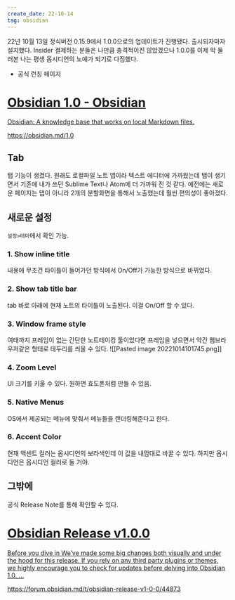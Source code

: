 ```yaml
---
create_date: 22-10-14
tag: obsidian
---
```


22년 10월 13일 정식버전 0.15.9에서 1.0.0으로의 업데이트가 진행됐다.
출시되자마자 설치했다.
Insider 결제하는 분들은 나만큼 충격적이진 않았겠으나 1.0.0를 이제 막 둘러본 나는 평생 옵시디언의 노예가 되기로 다짐했다.

- 공식 런칭 페이지
<div class="rich-link-card-container"><a class="rich-link-card" href="https://obsidian.md/1.0" target="_blank">
	<div class="rich-link-image-container">
		<div class="rich-link-image" style="background-image: url('https://obsidian.md/images/banner.png')">
	</div>
	</div>
	<div class="rich-link-card-text">
		<h1 class="rich-link-card-title">Obsidian 1.0 - Obsidian</h1>
		<p class="rich-link-card-description">
		Obsidian: A knowledge base that works on local Markdown files.
		</p>
		<p class="rich-link-href">
		https://obsidian.md/1.0
		</p>
	</div>
</a></div>

## Tab
탭 기능이 생겼다.
원래도 로컬파일 노트 앱이라 텍스트 에디터에 가까웠는데 탭이 생기면서 기존에 내가 쓰던 Sublime Text나 Atom에 더 가까워 진 것 같다. 예전에는 새로운 페이지는 탭이 아니라 2개의 분할화면을 통해서 노출했는데 훨씬 편의성이 좋아졌다.

## 새로운 설정
`설정>테마`에서 확인 가능.
### 1. Show inline title
내용에 무조건 타이틀이 들어가던 방식에서 On/Off가 가능한 방식으로 바뀌었다.
### 2. Show tab title bar
tab 바로 아래에 현재 노트의 타이틀이 노출된다. 이걸 On/Off 할 수 있다.
### 3. Window frame style
여태까지 프레임이 없는 간단한 노트테이킹 툴이었다면 프레임을 넣으면서 약간 웹브라우저같은 형태로 테두리를 씌울 수 있다.
![[Pasted image 20221014101745.png]]

### 4. Zoom Level
UI 크기를 키울 수 있다. 원하면 효도폰처럼 만들 수 있음.
### 5. Native Menus
OS에서 제공되는 메뉴에 맞춰서 메뉴들을 랜더링해준다고 한다.
### 6. Accent Color
현재 액센트 컬러는 옵시디언의 보라색인데 이 값을 내맘대로 바꿀 수 있다. 하지만 옵시디언은 옵시디언 컬러로 둘 거야.

## 그밖에
공식 Release Note를 통해 확인할 수 있다.
<div class="rich-link-card-container"><a class="rich-link-card" href="https://forum.obsidian.md/t/obsidian-release-v1-0-0/44873" target="_blank">
	<div class="rich-link-image-container">
		<div class="rich-link-image" style="background-image: url('https://forum.obsidian.md/uploads/default/original/1X/bf119bd48f748f4fd2d65f2d1bb05d3c806883b5.png')">
	</div>
	</div>
	<div class="rich-link-card-text">
		<h1 class="rich-link-card-title">Obsidian Release v1.0.0</h1>
		<p class="rich-link-card-description">
		Before you dive in  We’ve made some big changes both visually and under the hood for this release. If you rely on any third party plugins or themes, we highly encourage you to check for updates before delving into Obsidian 1.0. ...
		</p>
		<p class="rich-link-href">
		https://forum.obsidian.md/t/obsidian-release-v1-0-0/44873
		</p>
	</div>
</a></div>

